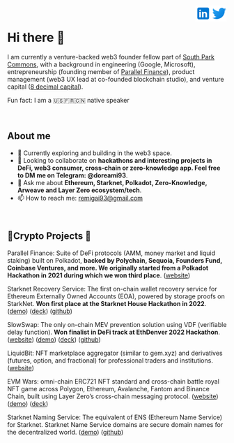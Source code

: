 <a href="https://twitter.com/remi_gai" rel="nofollow"> <img align="right"
            src="twitter_logo.svg"
            alt="Twitter" height="36px" style="max-width: 100%;"> </a>
<a href="https://www.linkedin.com/in/remigai/" rel="nofollow"> <img align="right"
            src="linkedin_logo.svg"
            alt="LinkedIn" height="36px" style="max-width: 100%;"> </a>
<br>

# Hi there 👋

I am currently a venture-backed web3 founder fellow part of [South Park Commons](https://www.southparkcommons.com/), with a background in engineering (Google, Microsoft), entrepreneurship (founding member of [Parallel Finance](https://parallel.fi)), product management (web3 UX lead at co-founded blockchain studio), and venture capital ([8 decimal capital](https://www.8dcapital.com/)).

Fun fact: I am a 🇺🇸🇫🇷🇨🇳 native speaker

<br>

## About me

- 🌱 Currently exploring and building in the web3 space.
- 🚀 Looking to collaborate on **hackathons and interesting projects in DeFi, web3 consumer, cross-chain or zero-knowledge app. Feel free to DM me on Telegram: @doreami93**.
- 💬 Ask me about **Ethereum, Starknet, Polkadot, Zero-Knowledge, Arweave and Layer Zero ecosystem/tech**.
- 📫 How to reach me: remigai93@gmail.com

<br>

## 🔨Crypto Projects 👷
Parallel Finance: Suite of DeFi protocols (AMM, money market and liquid staking) built on Polkadot, **backed by Polychain, Sequoia, Founders Fund, Coinbase Ventures, and more. We originally started from a Polkadot Hackathon in 2021 during which we won third place**. ([website](https://parallel.fi))

Starknet Recovery Service: The first on-chain wallet recovery service for Ethereum Externally Owned Accounts (EOA), powered by storage proofs on StarkNet. **Won first place at the Starknet House Hackathon in 2022**. ([demo](https://www.youtube.com/watch?v=G5FvzoQhGv8&feature=youtu.be)) ([deck](https://app.pitch.com/app/presentation/09ce2e68-01a6-42e2-a195-f5e548aea711/06a878ce-878b-4a1f-9be1-9e125372f4f4/000db933-2625-425b-a1ba-3743a395967f)) ([github](https://github.com/Starknet-Recovery-Service))

SlowSwap: The only on-chain MEV prevention solution using VDF (verifiable delay function). **Won finalist in DeFi track at EthDenver 2022 Hackathon**. ([website](https://slowswap.io/)) ([demo](https://www.loom.com/share/4c0c61677a454b2caf3d5c8dbcc8f62d)) ([deck](https://docs.google.com/presentation/d/1_l_fTgkCr1M5mdyuOgL47yFDxU7thssU_jgJY9An3B4/edit#slide=id.g115fe3e9780_0_0)) ([github](https://github.com/SlowSwap))

LiquidBit: NFT marketplace aggregator (similar to gem.xyz) and derivatives (futures, option, and fractional) for professional traders and institutions. ([website](http://liquidbit.xyz/))

EVM Wars: omni-chain ERC721 NFT standard and cross-chain battle royal NFT game across Polygon, Ethereum, Avalanche, Fantom and Binance Chain, built using Layer Zero’s cross-chain messaging protocol. ([website](https:/evmwars.com)) ([demo](https://www.loom.com/share/a9aaa9a1947f426bba7e2665f31004a4)) ([deck](https://docs.google.com/presentation/d/11uEmXt3FNiTrr5a1M4f48CFepxBphRFZxIneAk1xUv8/edit#slide=id.g13c04f8c253_0_20))

Starknet Naming Service: The equivalent of ENS (Ethereum Name Service) for Starknet. Starknet Name Service domains are secure domain names for the decentralized world. ([demo](https://www.loom.com/share/d18d5a8fe37445ed8cc861bd7c675078)) ([github](https://github.com/Starkware-Naming-Service/cairo-contracts))

